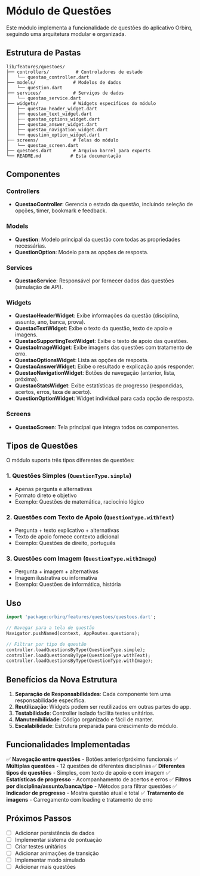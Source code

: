 # Módulo de Questões

Este módulo implementa a funcionalidade de questões do aplicativo Orbirq, seguindo uma arquitetura modular e organizada.

## Estrutura de Pastas

```
lib/features/questoes/
├── controllers/          # Controladores de estado
│   └── questao_controller.dart
├── models/              # Modelos de dados
│   └── question.dart
├── services/            # Serviços de dados
│   └── questao_service.dart
├── widgets/             # Widgets específicos do módulo
│   ├── questao_header_widget.dart
│   ├── questao_text_widget.dart
│   ├── questao_options_widget.dart
│   ├── questao_answer_widget.dart
│   ├── questao_navigation_widget.dart
│   └── question_option_widget.dart
├── screens/             # Telas do módulo
│   └── questao_screen.dart
├── questoes.dart        # Arquivo barrel para exports
└── README.md           # Esta documentação
```

## Componentes

### Controllers
- **QuestaoController**: Gerencia o estado da questão, incluindo seleção de opções, timer, bookmark e feedback.

### Models
- **Question**: Modelo principal da questão com todas as propriedades necessárias.
- **QuestionOption**: Modelo para as opções de resposta.

### Services
- **QuestaoService**: Responsável por fornecer dados das questões (simulação de API).

### Widgets
- **QuestaoHeaderWidget**: Exibe informações da questão (disciplina, assunto, ano, banca, prova).
- **QuestaoTextWidget**: Exibe o texto da questão, texto de apoio e imagens.
- **QuestaoSupportingTextWidget**: Exibe o texto de apoio das questões.
- **QuestaoImageWidget**: Exibe imagens das questões com tratamento de erro.
- **QuestaoOptionsWidget**: Lista as opções de resposta.
- **QuestaoAnswerWidget**: Exibe o resultado e explicação após responder.
- **QuestaoNavigationWidget**: Botões de navegação (anterior, lista, próxima).
- **QuestaoStatsWidget**: Exibe estatísticas de progresso (respondidas, acertos, erros, taxa de acerto).
- **QuestionOptionWidget**: Widget individual para cada opção de resposta.

### Screens
- **QuestaoScreen**: Tela principal que integra todos os componentes.

## Tipos de Questões

O módulo suporta três tipos diferentes de questões:

### 1. **Questões Simples** (`QuestionType.simple`)
- Apenas pergunta e alternativas
- Formato direto e objetivo
- Exemplo: Questões de matemática, raciocínio lógico

### 2. **Questões com Texto de Apoio** (`QuestionType.withText`)
- Pergunta + texto explicativo + alternativas
- Texto de apoio fornece contexto adicional
- Exemplo: Questões de direito, português

### 3. **Questões com Imagem** (`QuestionType.withImage`)
- Pergunta + imagem + alternativas
- Imagem ilustrativa ou informativa
- Exemplo: Questões de informática, história

## Uso

```dart
import 'package:orbirq/features/questoes/questoes.dart';

// Navegar para a tela de questão
Navigator.pushNamed(context, AppRoutes.questions);

// Filtrar por tipo de questão
controller.loadQuestionsByType(QuestionType.simple);
controller.loadQuestionsByType(QuestionType.withText);
controller.loadQuestionsByType(QuestionType.withImage);
```

## Benefícios da Nova Estrutura

1. **Separação de Responsabilidades**: Cada componente tem uma responsabilidade específica.
2. **Reutilização**: Widgets podem ser reutilizados em outras partes do app.
3. **Testabilidade**: Controller isolado facilita testes unitários.
4. **Manutenibilidade**: Código organizado e fácil de manter.
5. **Escalabilidade**: Estrutura preparada para crescimento do módulo.

## Funcionalidades Implementadas

✅ **Navegação entre questões** - Botões anterior/próximo funcionais
✅ **Múltiplas questões** - 12 questões de diferentes disciplinas
✅ **Diferentes tipos de questões** - Simples, com texto de apoio e com imagem
✅ **Estatísticas de progresso** - Acompanhamento de acertos e erros
✅ **Filtros por disciplina/assunto/banca/tipo** - Métodos para filtrar questões
✅ **Indicador de progresso** - Mostra questão atual e total
✅ **Tratamento de imagens** - Carregamento com loading e tratamento de erro

## Próximos Passos

- [ ] Adicionar persistência de dados
- [ ] Implementar sistema de pontuação
- [ ] Criar testes unitários
- [ ] Adicionar animações de transição
- [ ] Implementar modo simulado
- [ ] Adicionar mais questões 